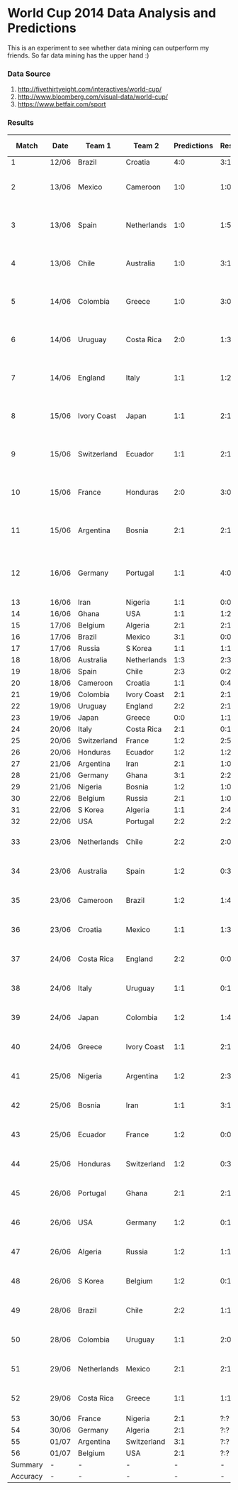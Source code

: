 World Cup 2014 Data Analysis and Predictions
======

This is an experiment to see whether data mining can outperform my friends. So far data mining has the upper hand :)

### Data Source

1. http://fivethirtyeight.com/interactives/world-cup/
2. http://www.bloomberg.com/visual-data/world-cup/
3. https://www.betfair.com/sport

### Results

Match | Date | Team 1 | Team 2 | Predictions | Results | Correct WDL | Correct Score | Comments
------|------|--------|--------|-------------|---------|--------------|---------------|---------
1 | 12/06 | Brazil | Croatia | 4:0 | 3:1 | **Yes** | No | Pure guess.
2 | 13/06 | Mexico | Cameroon | 1:0 | 1:0 | **Yes** | **Yes** | Bloomberg predictions as training data.
3 | 13/06 | Spain | Netherlands | 1:0 | 1:5 | No | No | Bloomberg predictions as training data.
4 | 13/06 | Chile | Australia | 1:0 | 3:1 | **Yes** | No | Bloomberg predictions as training data.
5 | 14/06 | Colombia | Greece | 1:0 | 3:0 | **Yes** | No | Bloomberg predictions as training data.
6 | 14/06 | Uruguay | Costa Rica | 2:0 | 1:3 | No | No | Bloomberg predictions as training data.
7 | 14/06 | England | Italy | 1:1 | 1:2 | No | No | Bloomberg predictions as training data.
8 | 15/06 | Ivory Coast | Japan | 1:1 | 2:1 | No | No | Bloomberg predictions as training data.
9 | 15/06 | Switzerland | Ecuador | 1:1 | 2:1 | No | No | Bloomberg predictions as training data.
10 | 15/06 | France | Honduras | 2:0 | 3:0 | **Yes** | No | Bloomberg predictions as training data.
11 | 15/06 | Argentina | Bosnia | 2:1 | 2:1 | **Yes** | **Yes** | Bloomberg predictions as training data.
12 | 16/06 | Germany | Portugal | 1:1 | 4:0 | No | No | Started using previous results only.
13 | 16/06 | Iran | Nigeria | 1:1 | 0:0 | **Yes** | No | -
14 | 16/06 | Ghana | USA | 1:1 | 1:2 | No | No | -
15 | 17/06 | Belgium | Algeria | 2:1 | 2:1 | **Yes** | **Yes** | -
16 | 17/06 | Brazil | Mexico | 3:1 | 0:0 | No | No | -
17 | 17/06 | Russia | S Korea | 1:1 | 1:1 | **Yes** | **Yes** | -
18 | 18/06 | Australia | Netherlands | 1:3 | 2:3 | **Yes** | No | -
19 | 18/06 | Spain | Chile | 2:3 | 0:2 | **Yes** | No | -
20 | 18/06 | Cameroon | Croatia | 1:1 | 0:4 | No | No | -
21 | 19/06 | Colombia | Ivory Coast | 2:1 | 2:1 | **Yes** | **Yes** | -
22 | 19/06 | Uruguay | England | 2:2 | 2:1 | No | No | -
23 | 19/06 | Japan | Greece | 0:0 | 1:1 | **Yes** | No | -
24 | 20/06 | Italy | Costa Rica | 2:1 | 0:1 | No | No | -
25 | 20/06 | Switzerland | France | 1:2 | 2:5 | **Yes** | No | -
26 | 20/06 | Honduras | Ecuador | 1:2 | 1:2 | **Yes** | **Yes** | -
27 | 21/06 | Argentina | Iran | 2:1 | 1:0 | **Yes** | No | -
28 | 21/06 | Germany | Ghana | 3:1 | 2:2 | No | No | -
29 | 21/06 | Nigeria | Bosnia | 1:2 | 1:0 | No | No | -
30 | 22/06 | Belgium | Russia | 2:1 | 1:0 | **Yes** | No | -
31 | 22/06 | S Korea | Algeria | 1:1 | 2:4 | No | No | -
32 | 22/06 | USA | Portugal | 2:2 | 2:2 | **Yes** | **Yes** | -
33 | 23/06 | Netherlands | Chile | 2:2 | 2:0 | No | No | Family holiday began.
34 | 23/06 | Australia | Spain | 1:2 | 0:3 | **Yes** | No | Predictions made on 23/06.
35 | 23/06 | Cameroon | Brazil | 1:2 | 1:4 | **Yes** | No | Predictions made on 23/06.
36 | 23/06 | Croatia | Mexico | 1:1 | 1:3 | No | No | Predictions made on 23/06.
37 | 24/06 | Costa Rica | England | 2:2 | 0:0 | **Yes** | No | Predictions made on 23/06.
38 | 24/06 | Italy | Uruguay | 1:1 | 0:1 | No | No | Predictions made on 23/06.
39 | 24/06 | Japan | Colombia | 1:2 | 1:4 | **Yes** | No | Predictions made on 23/06.
40 | 24/06 | Greece | Ivory Coast | 1:1 | 2:1 | No | No | Predictions made on 23/06.
41 | 25/06 | Nigeria | Argentina | 1:2 | 2:3 | **Yes** | No | Predictions made on 23/06.
42 | 25/06 | Bosnia | Iran | 1:1 | 3:1 | No | No | Predictions made on 23/06.
43 | 25/06 | Ecuador | France | 1:2 | 0:0 | No | No | Predictions made on 23/06.
44 | 25/06 | Honduras | Switzerland | 1:2 | 0:3 | **Yes** | No | Predictions made on 23/06.
45 | 26/06 | Portugal | Ghana | 2:1 | 2:1 | **Yes** | **Yes** | Predictions made on 23/06.
46 | 26/06 | USA | Germany | 1:2 | 0:1 | **Yes** | No | Predictions made on 23/06.
47 | 26/06 | Algeria | Russia | 1:2 | 1:1 | No | No | Predictions made on 23/06.
48 | 26/06 | S Korea | Belgium | 1:2 | 0:1 | **Yes** | No | Returned from holiday.
49 | 28/06 | Brazil | Chile | 2:2 | 1:1 | **Yes** | No | Setting off for useR! conference.
50 | 28/06 | Colombia | Uruguay | 1:1 | 2:0 | No | No | Predictions made on 28/06.
51 | 29/06 | Netherlands | Mexico | 2:1 | 2:1 | **Yes** | **Yes** | Predictions made on 28/06.
52 | 29/06 | Costa Rica | Greece | 1:1 | 1:1 | **Yes** | **Yes** | Predictions made on 28/06.
53 | 30/06 | France | Nigeria | 2:1 | ?:? | ? | ? | -
54 | 30/06 | Germany | Algeria | 2:1 | ?:? | ? | ? | -
55 | 01/07 | Argentina | Switzerland | 3:1 | ?:? | ? | ? | -
56 | 01/07 | Belgium | USA | 2:1 | ?:? | ? | ? | -
Summary | - | - | - | - | - | 30/52 | 10/52 | -
Accuracy | - | - | - | - | - | 57.7% | 19.2% |


